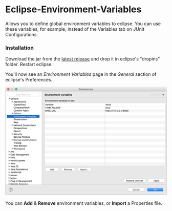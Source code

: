 # Eclipse-Environment-Variables
Allows you to define global environment variables to eclipse. You can use these variables, for example, instead of the Variables tab on JUnit Configurations.


### Installation
Download the jar from the [latest release](https://github.com/JorisAerts/Eclipse-Environment-Variables/releases/latest) and drop it in eclipse's "dropins" folder. Restart eclipse. 

You'll now see an _Environment Variables_ page in the _General_ section of eclipse's Preferences.

![alt text](https://raw.githubusercontent.com/JorisAerts/Eclipse-Environment-Variables/gh-pages/images/PreferencePage.png "Preference Page")

You can **Add** & **Remove** environment variables, or **Import** a Properties file.

